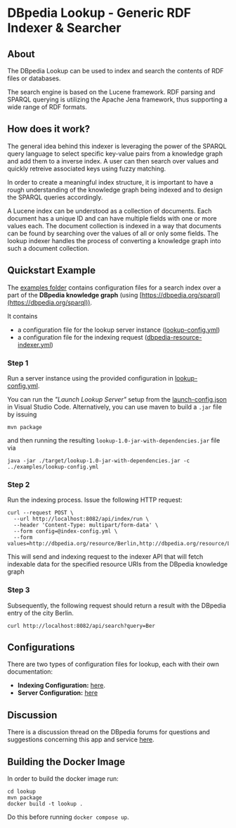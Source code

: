 # DBpedia Lookup - Generic RDF Indexer & Searcher

## About

The DBpedia Lookup can be used to index and search the contents of RDF files or databases. 

The search engine is based on the Lucene framework. RDF parsing and SPARQL querying is utilizing the Apache Jena framework, thus supporting a wide range of RDF formats.

## How does it work?

The general idea behind this indexer is leveraging the power of the SPARQL query language to select specific key-value pairs from a knowledge graph and add them to a inverse index. A user can then search over values and quickly retreive associated keys using fuzzy matching.

In order to create a meaningful index structure, it is important to have a rough understanding of the knowledge graph being indexed and to design the SPARQL queries accordingly.

A Lucene index can be understood as a collection of documents. Each document has a unique ID and can have multiple fields with one or more values each. The document collection is indexed in a way that documents can be found by searching over the values of all or only some fields. The lookup indexer handles the process of converting a knowledge graph into such a document collection.

## Quickstart Example

The [examples folder]([../examples/](https://github.com/dbpedia/dbpedia-lookup/tree/main/examples)) contains configuration files for a search index over a part of the **DBpedia knowledge graph** (using [https://dbpedia.org/sparql](https://dbpedia.org/sparql)). 

It contains 

* a configuration file for the lookup server instance ([lookup-config.yml](../examples/lookup-config.yml)) 
* a configuration file for the indexing request ([dbpedia-resource-indexer.yml](../examples/indexing/dbpedia-resource-indexer.yml))

### Step 1
Run a server instance using the provided configuration in [lookup-config.yml](../examples/lookup-config.yml).

You can run the *"Launch Lookup Server"* setup from the [launch-config.json](../.vscode/launch.json) in Visual Studio Code.
Alternatively, you can use maven to build a `.jar` file by issuing

```
mvn package
```
and then running the resulting `lookup-1.0-jar-with-dependencies.jar` file via
```
java -jar ./target/lookup-1.0-jar-with-dependencies.jar -c ../examples/lookup-config.yml
```

### Step 2

Run the indexing process. Issue the following HTTP request:

```
curl --request POST \
  --url http://localhost:8082/api/index/run \
  --header 'Content-Type: multipart/form-data' \
  --form config=@index-config.yml \
  --form values=http://dbpedia.org/resource/Berlin,http://dbpedia.org/resource/Leipzig,http://dbpedia.org/resource/Hamburg
```

This will send and indexing request to the indexer API that will fetch indexable data for the specified resource URIs from the DBpedia knowledge graph

### Step 3

Subsequently, the following request should return a result with the DBpedia entry of the city Berlin.

```
curl http://localhost:8082/api/search?query=Ber
```

## Configurations

There are two types of configuration files for lookup, each with their own documentation: 

* **Indexing Configuration:** [here](./doc/indexing.md).
* **Server Configuration:** [here](./doc/server.md)

## Discussion

There is a discussion thread on the DBpedia forums for questions and suggestions concerning this app and service [here](https://forum.dbpedia.org/t/new-dbpedia-lookup-application/607).

## Building the Docker Image

In order to build the docker image run:
```
cd lookup
mvn package
docker build -t lookup .
```

Do this before running `docker compose up`.
